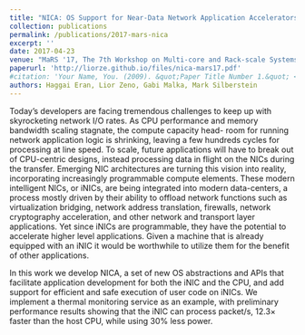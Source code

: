 ```yaml
---
title: "NICA: OS Support for Near-Data Network Application Accelerators"
collection: publications
permalink: /publications/2017-mars-nica
excerpt: ''
date: 2017-04-23
venue: "MaRS '17, The 7th Workshop on Multi-core and Rack-scale Systems"
paperurl: 'http://liorze.github.io/files/nica-mars17.pdf'
#citation: 'Your Name, You. (2009). &quot;Paper Title Number 1.&quot; <i>Journal 1</i>. 1(1).'
authors: Haggai Eran, Lior Zeno, Gabi Malka, Mark Silberstein
---
```


Today’s developers are facing tremendous challenges to keep up 
with skyrocketing network I/O rates. As CPU performance and 
memory bandwidth scaling stagnate, the compute capacity head- 
room for running network application logic is shrinking, leaving a 
few hundreds cycles for processing at line speed. To scale, future 
applications will have to break out of CPU-centric designs, instead 
processing data in flight on the NICs during the transfer. 
Emerging NIC architectures are turning this vision into reality, 
incorporating increasingly programmable compute elements. These modern intelligent NICs, or iNICs, are being integrated into 
modern data-centers, a process mostly driven by their ability to 
offload network functions such as virtualization bridging, network 
address translation, firewalls, network cryptography acceleration, 
and other network and transport layer applications. Yet since iNICs 
are programmable, they have the potential to accelerate higher 
level applications. Given a machine that is already equipped with 
an iNIC it would be worthwhile to utilize them for the benefit of 
other applications. 

In this work we develop NICA, a set of new OS abstractions 
and APIs that facilitate application development for both the iNIC 
and the CPU, and add support for efficient and safe execution of 
user code on iNICs. We implement a thermal monitoring service as an example, with preliminary performance results showing that the iNIC can process packet/s, 
12.3× faster than the host CPU, while using 30% less power.
